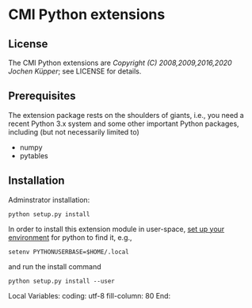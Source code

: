 # CMI Python extensions

## License

The CMI Python extensions are _Copyright (C) 2008,2009,2016,2020 Jochen Küpper_; see LICENSE for details.


## Prerequisites

The extension package rests on the shoulders of giants, i.e., you need
a recent Python 3.x system and some other important Python packages,
including (but not necessarily limited to)
  - numpy
  - pytables


## Installation

Adminstrator installation:
```shell
python setup.py install
```

In order to install this extension module in user-space, [set up your
environment](https://docs.python.org/3/using/cmdline.html#envvar-PYTHONUSERBASE)
for python to find it, e.g.,
```shell
setenv PYTHONUSERBASE=$HOME/.local
```
and run the install command
```shell
python setup.py install --user
```



Local Variables:
coding: utf-8
fill-column: 80
End:
